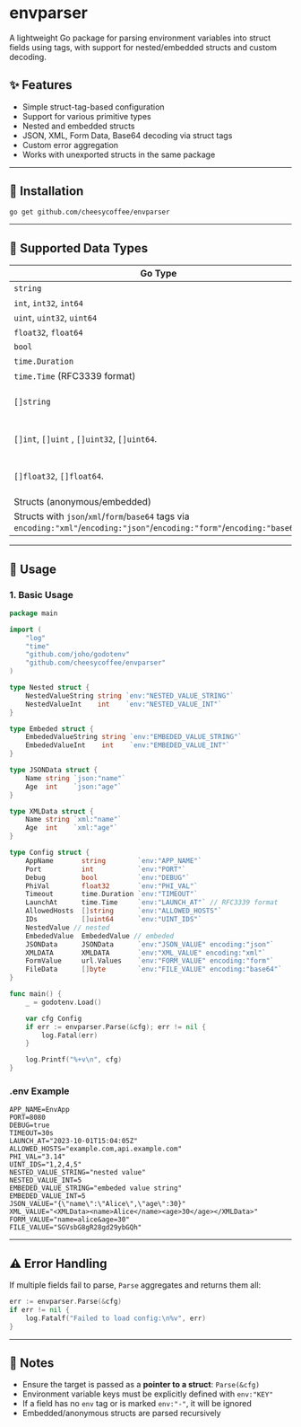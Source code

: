 # envparser

A lightweight Go package for parsing environment variables into struct fields using tags, with support for nested/embedded structs and custom decoding.

## ✨ Features

* Simple struct-tag-based configuration
* Support for various primitive types
* Nested and embedded structs
* JSON, XML, Form Data, Base64 decoding via struct tags
* Custom error aggregation
* Works with unexported structs in the same package

---

## 🍞 Installation

```bash
go get github.com/cheesycoffee/envparser
```

---

## 🧠 Supported Data Types

| Go Type                                             | Supported           |
| --------------------------------------------------- | ------------------- |
| `string`                                            | ✅                   |
| `int`, `int32`, `int64`                             | ✅                   |
| `uint`, `uint32`, `uint64`                          | ✅                   |
| `float32`, `float64`                                | ✅                   |
| `bool`                                              | ✅                   |
| `time.Duration`                                     | ✅                   |
| `time.Time` (RFC3339 format)                        | ✅                   |
| `[]string`                                          | ✅ (comma-separated) |
| `[]int`, `[]uint` , `[]uint32`, `[]uint64`.         | ✅ (comma-separated) |
| `[]float32`, `[]float64`.                           | ✅ (comma-separated) |
| Structs (anonymous/embedded)                        | ✅                   |
| Structs with `json`/`xml`/`form`/`base64` tags via `encoding:"xml"`/`encoding:"json"`/`encoding:"form"`/`encoding:"base64"` | ✅                   |

---

## 🔧 Usage

### 1. Basic Usage

```go
package main

import (
	"log"
	"time"
	"github.com/joho/godotenv"
	"github.com/cheesycoffee/envparser"
)

type Nested struct {
    NestedValueString string `env:"NESTED_VALUE_STRING"`
    NestedValueInt    int    `env:"NESTED_VALUE_INT"`
}

type Embeded struct {
    EmbededValueString string `env:"EMBEDED_VALUE_STRING"`
    EmbededValueInt    int    `env:"EMBEDED_VALUE_INT"`
}

type JSONData struct {
    Name string `json:"name"`
    Age  int    `json:"age"`
}

type XMLData struct {
    Name string `xml:"name"`
    Age  int    `xml:"age"`
}

type Config struct {
	AppName       string        `env:"APP_NAME"`
	Port          int           `env:"PORT"`
	Debug         bool          `env:"DEBUG"`
    PhiVal        float32       `env:"PHI_VAL"`
	Timeout       time.Duration `env:"TIMEOUT"`
	LaunchAt      time.Time     `env:"LAUNCH_AT"` // RFC3339 format
	AllowedHosts  []string      `env:"ALLOWED_HOSTS"`
	IDs           []uint64      `env:"UINT_IDS"`
    NestedValue // nested
    EmbededValue  EmbededValue // embeded
    JSONData      JSONData      `env:"JSON_VALUE" encoding:"json"`
    XMLDATA       XMLDATA       `env:"XML_VALUE" encoding:"xml"`
    FormValue     url.Values    `env:"FORM_VALUE" encoding:"form"`
    FileData      []byte        `env:"FILE_VALUE" encoding:"base64"`
}

func main() {
	_ = godotenv.Load()

	var cfg Config
	if err := envparser.Parse(&cfg); err != nil {
		log.Fatal(err)
	}

	log.Printf("%+v\n", cfg)
}
```

### .env Example

```
APP_NAME=EnvApp
PORT=8080
DEBUG=true
TIMEOUT=30s
LAUNCH_AT="2023-10-01T15:04:05Z"
ALLOWED_HOSTS="example.com,api.example.com"
PHI_VAL="3.14"
UINT_IDS="1,2,4,5"
NESTED_VALUE_STRING="nested value"
NESTED_VALUE_INT=5
EMBEDED_VALUE_STRING="embeded value string"
EMBEDED_VALUE_INT=5
JSON_VALUE="{\"name\":\"Alice\",\"age\":30}"
XML_VALUE="<XMLData><name>Alice</name><age>30</age></XMLData>"
FORM_VALUE="name=alice&age=30"
FILE_VALUE="SGVsbG8gR28gd29ybGQh"
```

---

## ⚠️ Error Handling

If multiple fields fail to parse, `Parse` aggregates and returns them all:

```go
err := envparser.Parse(&cfg)
if err != nil {
	log.Fatalf("Failed to load config:\n%v", err)
}
```

---

## 👀 Notes

* Ensure the target is passed as a **pointer to a struct**: `Parse(&cfg)`
* Environment variable keys must be explicitly defined with `env:"KEY"`
* If a field has no `env` tag or is marked `env:"-"`, it will be ignored
* Embedded/anonymous structs are parsed recursively

